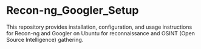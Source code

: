 # Recon-ng_Googler_Setup
This repository provides installation, configuration, and usage instructions for Recon-ng and Googler on Ubuntu for reconnaissance and OSINT (Open Source Intelligence) gathering.
